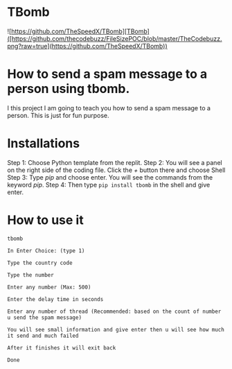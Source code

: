 # TBomb
![https://github.com/TheSpeedX/TBomb][TBomb]([https://github.com/thecodebuzz/FileSizePOC/blob/master/TheCodebuzz.png?raw=true](https://github.com/TheSpeedX/TBomb))

# How to send a spam message to a person using tbomb.

I this project I am going to teach you how to send a spam message to a person.
This is just for fun purpose. 

# Installations

Step 1: Choose Python template from the replit.
Step 2: You will see a panel on the right side of the coding file. Click the *+* button there and choose Shell
Step 3: Type _pip_ and choose enter. You will see the commands from the keyword _pip_.
Step 4: Then type ```pip install tbomb``` in the shell and give enter.

# How to use it

`tbomb`

`In Enter Choice: (type 1)`

`Type the country code`

`Type the number`

`Enter any number (Max: 500)`

`Enter the delay time in seconds`

`Enter any number of thread (Recommended: based on the count of number u send the spam message)`

`You will see small information and give enter then u will see how much it send and much failed`

`After it finishes it will exit back`

`Done`
